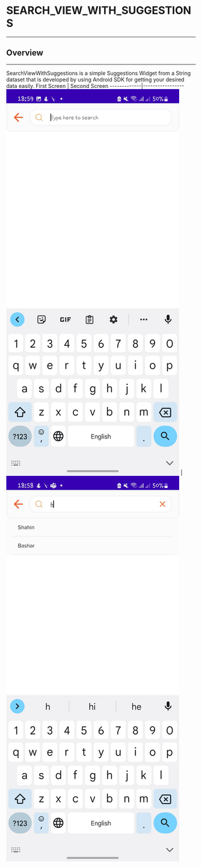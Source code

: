 # SEARCH_VIEW_WITH_SUGGESTIONS
***
## Overview
***
SearchViewWithSuggestions is a simple Suggestions Widget from a String dataset that is developed by using Android SDK for getting your desired data easily.
First Screen | Second Screen
-------------|-----------------
![alt text](screenshots/a.jpg "First Screen") | ![alt text](screenshots/b.jpg "Second Screen")
